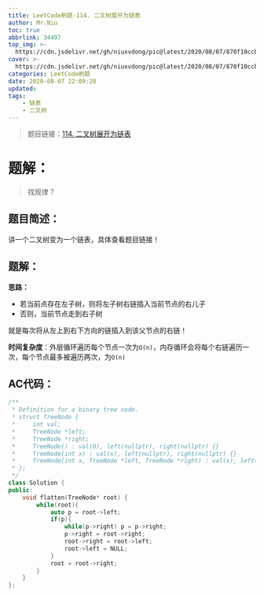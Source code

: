 ```yaml
---
title: LeetCode刷题-114. 二叉树展开为链表
author: Mr.Niu
toc: true
abbrlink: 34497
top_img: >-
  https://cdn.jsdelivr.net/gh/niuxvdong/pic@latest/2020/08/07/870f10ccb8cee4adc444d19cac52b1ad.png
cover: >-
  https://cdn.jsdelivr.net/gh/niuxvdong/pic@latest/2020/08/07/870f10ccb8cee4adc444d19cac52b1ad.png
categories: LeetCode刷题
date: 2020-08-07 22:09:28
updated:
tags:
	- 链表
	- 二叉树
---
```






> 题目链接：[114. 二叉树展开为链表](https://leetcode-cn.com/problems/flatten-binary-tree-to-linked-list/)



# 题解：



> 找规律？



## 题目简述：

讲一个二叉树变为一个链表，具体查看题目链接！

## 题解：

**思路：**

- 若当前点存在左子树，则将左子树右链插入当前节点的右儿子
- 否则，当前节点走到右子树



就是每次将从左上到右下方向的链插入到该父节点的右链！



**时间复杂度**：外层循环遍历每个节点一次为`O(n)`，内存循环会将每个右链遍历一次，每个节点最多被遍历两次，为`O(n)`

## AC代码：



```c++
/**
 * Definition for a binary tree node.
 * struct TreeNode {
 *     int val;
 *     TreeNode *left;
 *     TreeNode *right;
 *     TreeNode() : val(0), left(nullptr), right(nullptr) {}
 *     TreeNode(int x) : val(x), left(nullptr), right(nullptr) {}
 *     TreeNode(int x, TreeNode *left, TreeNode *right) : val(x), left(left), right(right) {}
 * };
 */
class Solution {
public:
    void flatten(TreeNode* root) {
        while(root){
            auto p = root->left;
            if(p){
                while(p->right) p = p->right;
                p->right = root->right;
                root->right = root->left;
                root->left = NULL;
            }
            root = root->right;
        }
    }
};
```



